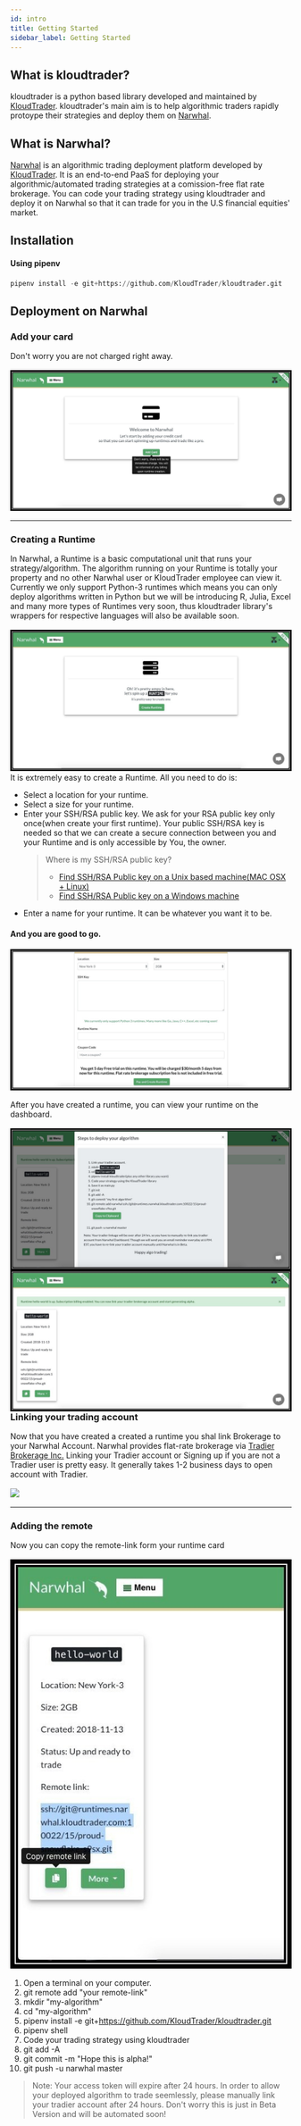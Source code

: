 ```yaml
---
id: intro
title: Getting Started
sidebar_label: Getting Started
---
```


## What is kloudtrader?
kloudtrader is a python based library developed and maintained by [KloudTrader](https://kloudtrader.com). kloudtrader's main aim is to help algorithmic traders rapidly protoype their strategies and deploy them on [Narwhal](https://kloudtrader.com/narwhal). 

## What is Narwhal?
[Narwhal](https://kloudtrader.com/narwhal) is an algorithmic trading deployment platform developed by [KloudTrader](https://kloudtrader.com). It is an end-to-end PaaS for deploying your algorithmic/automated trading strategies at a comission-free flat rate brokerage. You can code your trading strategy using kloudtrader and deploy it on Narwhal so that it can trade for you in the U.S financial equities' market.


## Installation

#### Using pipenv 
```python
pipenv install -e git+https://github.com/KloudTrader/kloudtrader.git
```


## Deployment on Narwhal


### Add your card
Don't worry you are not charged right away.<br><br>
<img src="https://raw.githubusercontent.com/KloudTrader/kloudtrader-docs/master/website/static/img/add_card.png" widht="100" alt="Narwhal add card">
***
### Creating a Runtime
In Narwhal, a Runtime is a basic computational unit that runs your strategy/algorithm. The algorithm running on your Runtime is totally your property and no other Narwhal user or KloudTrader employee can view it. Currently we only support Python-3 runtimes which means you can only deploy algorithms written in Python but we will be introducing R, Julia, Excel and many more types of Runtimes very soon, thus kloudtrader library's wrappers for respective languages will also be available soon.<br><br>
<img src="https://raw.githubusercontent.com/KloudTrader/kloudtrader-docs/master/website/static/img/create_runtime1.png" /> <br>
It is extremely easy to create a Runtime. All you need to do is:
* Select a location for your runtime.
* Select a size for your runtime. <br>
* Enter your SSH/RSA public key. We ask for your RSA public key only once(when create your first runtime). Your public SSH/RSA key is needed so that we can create a secure connection between you and your Runtime and is only accessible by You, the owner.<br>
  > Where is my SSH/RSA public key?<br>
  >* [Find SSH/RSA Public key on a Unix based machine(MAC OSX + Linux)](https://stackoverflow.com/questions/3828164/how-do-i-access-my-ssh-public-key)
  >* [Find SSH/RSA Public key on a Windows machine](https://www.codeenigma.com/host/faq/how-do-i-create-ssh-public-key-windows-pc)<br>
* Enter a name for your runtime. It can be whatever you want it to be. <br>
#### And you are good to go.
<img src="https://raw.githubusercontent.com/KloudTrader/kloudtrader-docs/master/website/static/img/create_runtime2.png" /> 


After you have created a runtime, you can view your runtime on the dashboard.<br><br>
<img align="left" src="https://raw.githubusercontent.com/KloudTrader/kloudtrader-docs/master/website/static/img/after_runtime1.jpg" />
<img align="left" src="https://raw.githubusercontent.com/KloudTrader/kloudtrader-docs/master/website/static/img/after_runtime2.jpg" />
***
### Linking your trading account
Now that you have created a created a runtime you shal link Brokerage to your Narwhal Account. 
Narwhal provides flat-rate brokerage via <a href="https://tradier.com/" target="blank">Tradier Brokerage Inc.</a>
Linking your Tradier account or Signing up if you are not a Tradier user is pretty easy. It generally takes 1-2 business days to open account with Tradier.<br><br>
<img src="https://raw.githubusercontent.com/KloudTrader/kloudtrader-docs/master/website/static/img/link-tradier.gif" />
***
### Adding the remote
Now you can copy the remote-link form your runtime card<br><br>
<img src="https://raw.githubusercontent.com/KloudTrader/kloudtrader-docs/master/website/static/img/copy-remote.png"/>

1. Open a terminal on your computer.
2. git remote add "your remote-link"
3. mkdir "my-algorithm"
4. cd "my-algorithm"
5.  pipenv install -e git+https://github.com/KloudTrader/kloudtrader.git
6.   pipenv shell
7.  Code your trading strategy using kloudtrader
8.  git add -A
9.  git commit -m "Hope this is alpha!"
10. git push -u narwhal master
    


>Note: Your access token will expire after 24 hours. In order to allow your deployed algorithm to trade seemlessly, please manually link your tradier account after 24 hours. Don't worry this is just in Beta Version and will be automated soon!
        

